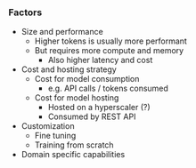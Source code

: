 ### Factors
* Size and performance
	* Higher tokens is usually more performant
	* But requires more compute and memory
		* Also higher latency and cost
* Cost and hosting strategy
	* Cost for model consumption
		* e.g. API calls / tokens consumed
	* Cost for model hosting
		* Hosted on a hyperscaler (?)
		* Consumed by REST API
* Customization
	* Fine tuning
	* Training from scratch
* Domain specific capabilities